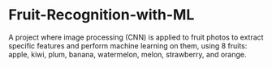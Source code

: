 # Fruit-Recognition-with-ML
A project where image processing (CNN) is applied to fruit photos to extract specific features and perform machine learning on them, using 8 fruits: apple, kiwi, plum, banana, watermelon, melon, strawberry, and orange.
